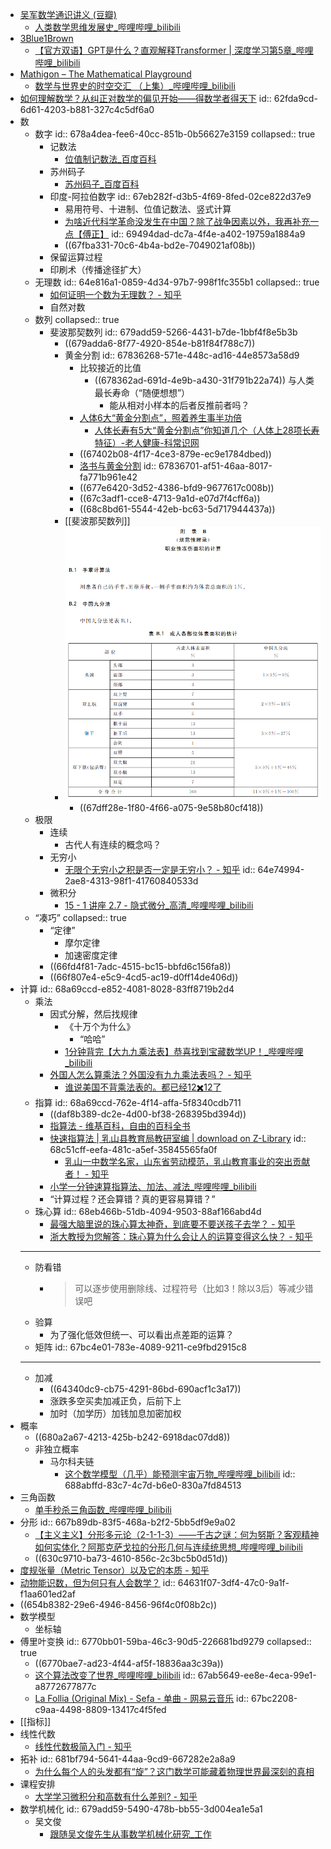 - [吴军数学通识讲义 (豆瓣)](https://book.douban.com/subject/35426737/)
	- [人类数学思维发展史_哔哩哔哩_bilibili](https://www.bilibili.com/video/BV1W7411B7Yw)
- [3Blue1Brown](https://www.3blue1brown.com/)
	- [【官方双语】GPT是什么？直观解释Transformer | 深度学习第5章_哔哩哔哩_bilibili](https://www.bilibili.com/video/BV13z421U7cs)
- [Mathigon – The Mathematical Playground](https://mathigon.org/)
	- [数学与世界史的时空交汇 （上集）_哔哩哔哩_bilibili](https://www.bilibili.com/video/BV11Z421M7sm)
- [如何理解数学？从纠正对数学的偏见开始——得数学者得天下](https://mp.weixin.qq.com/s/-He1bR38pSgydXulSqSisA)
  id:: 62fda9cd-6d61-4203-b881-327c4c5df6a0
- 数
	- 数字
	  id:: 678a4dea-fee6-40cc-851b-0b56627e3159
	  collapsed:: true
		- 记数法
			- [位值制记数法_百度百科](https://baike.baidu.com/item/%E4%BD%8D%E5%80%BC%E5%88%B6%E8%AE%B0%E6%95%B0%E6%B3%95)
		- 苏州码子
			- [苏州码子_百度百科](https://baike.baidu.com/item/%E8%8B%8F%E5%B7%9E%E7%A0%81%E5%AD%90/951069)
		- 印度-阿拉伯数字
		  id:: 67eb282f-d3b5-4f69-8fed-02ce822d37e9
			- 易用符号、十进制、位值记数法、竖式计算
			- [为啥近代科学革命没发生在中国？除了战争因素以外，我再补充一点【傅正】](https://www.bilibili.com/video/BV1MF411M74i)
			  id:: 69494dad-dc7a-4f4e-a402-19759a1884a9
			- ((67fba331-70c6-4b4a-bd2e-7049021af08b))
		- 保留运算过程
		- 印刷术（传播途径扩大）
	- 无理数
	  id:: 64e816a1-0859-4d34-97b7-998f1fc355b1
	  collapsed:: true
		- [如何证明一个数为无理数？ - 知乎](https://www.zhihu.com/question/66606347)
		- 自然对数
	- 数列
	  collapsed:: true
		- 斐波那契数列
		  id:: 679add59-5266-4431-b7de-1bbf4f8e5b3b
			- ((679adda6-8f77-4920-854e-b81f84f788c7))
			- 黄金分割
			  id:: 67836268-571e-448c-ad16-44e8573a58d9
				- 比较接近的比值
					- ((678362ad-691d-4e9b-a430-31f791b22a74)) 与人类最长寿命（“随便想想”）
						- 能从相对小样本的后者反推前者吗？
				- [人体6大“黄金分割点”，照着养生事半功倍](https://baijiahao.baidu.com/s?id=1557060947216391)
					- [人体长寿有5大“黄金分割点”你知道几个（人体上28项长寿特征）-老人健康-科常识网](https://kechangshi.com/ren-ti-chang-shou-you-5-da-huang-jin-fen-ge-dian--ni-zhi-dao-ji-ge)
				- ((67402b08-4f17-4ce3-879e-ec9e1784dbed))
				- [洛书与黄金分割](https://www.renrendoc.com/paper/108383231.html)
				  id:: 67836701-af51-46aa-8017-fa771b961e42
				- ((677e6420-3d52-4386-bfd9-9677617c008b))
				- ((67c3adf1-cce8-4713-9a1d-e07d7f4cff6a))
				- ((68c8bd61-5544-42eb-bc63-5d717944437a))
			- [[斐波那契数列]]
			- ![image.png](../assets/image_1742729798676_0.png)
				- ((67dff28e-1f80-4f66-a075-9e58b80cf418))
	- 极限
		- 连续
			- 古代人有连续的概念吗？
		- 无穷小
			- [无限个无穷小之积是否一定是无穷小？ - 知乎](https://zhuanlan.zhihu.com/p/88642140)
			  id:: 64e74994-2ae8-4313-98f1-41760840533d
		- 微积分
			- [15 - 1 讲座 2.7 - 隐式微分_高清_哔哩哔哩_bilibili](https://www.bilibili.com/video/BV13Ad8YUE6C/?p=15)
	- “凑巧”
	  collapsed:: true
		- “定律”
			- 摩尔定律
			- 加速密度定律
		- ((66fd4f81-7adc-4515-bc15-bbfd6c156fa8))
		- ((66f807e4-e5c9-4cd5-ac19-d0ff14de406d))
- 计算
  id:: 68a69ccd-e852-4081-8028-83ff8719b2d4
	- 乘法
		- 因式分解，然后找规律
			- 《十万个为什么》
				- “哈哈”
			- [1分钟背完【大九九乘法表】恭喜找到宝藏数学UP！_哔哩哔哩_bilibili](https://www.bilibili.com/video/BV1EKbsz4Ef8/)
		- [外国人怎么算乘法？外国没有九九乘法表吗？ - 知乎](https://www.zhihu.com/question/266903315)
			- [谁说美国不背乘法表的。都已经12✖️12了](https://www.xiaohongshu.com/explore/653749cc000000001e030831)
	- 指算
	  id:: 68a69ccd-762e-4f14-affa-5f8340cdb711
		- ((daf8b389-dc2e-4d00-bf38-268395bd394d))
		- [指算法 - 维基百科，自由的百科全书](https://zh.wikipedia.org/zh-cn/%E6%8C%87%E7%AE%97%E6%B3%95)
		- [快速指算法 | 乳山县教育局教研室编 | download on Z-Library](https://z-lib.fm/book/41352039/d1047d)
		  id:: 68c51cff-eefa-481c-a5ef-35845565fa0f
			- [乳山一中数学名家，山东省劳动模范，乳山教育事业的突出贡献者！ - 知乎](https://zhuanlan.zhihu.com/p/378155956)
		- [小学一分钟速算指算法、加法、减法_哔哩哔哩_bilibili](https://www.bilibili.com/video/BV14M4y127Vr)
		- “计算过程？还会算错？真的更容易算错？”
	- 珠心算
	  id:: 68eb466b-51db-4094-9503-88af166abd4d
		- [最强大脑里说的珠心算太神奇，到底要不要送孩子去学？ - 知乎](https://zhuanlan.zhihu.com/p/86656013)
		- [浙大教授为您解答：珠心算为什么会让人的运算变得这么快？ - 知乎](https://zhuanlan.zhihu.com/p/366694367)
	- ---
	- 防看错
		- >可以逐步使用删除线、过程符号（比如3！除以3后）等减少错误吧
	- 验算
		- 为了强化低效但统一、可以看出点差距的运算？
	- 矩阵
	  id:: 67bc4e01-783e-4089-9211-ce9fbd2915c8
	- ---
	- 加减
		- ((64340dc9-cb75-4291-86bd-690acf1c3a17))
		- 涨跌多空买卖加减正负，后前下上
		- 加时（加学历）加钱加息加密加权
- 概率
	- ((680a2a67-4213-425b-b242-6918dac07dd8))
	- 非独立概率
		- 马尔科夫链
			- [这个数学模型（几乎）能预测宇宙万物_哔哩哔哩_bilibili](https://www.bilibili.com/video/BV1Aj8DzzE42)
			  id:: 688abffd-83c7-4c7d-b6e0-830a7fd84513
- 三角函数
	- [单手秒杀三角函数_哔哩哔哩_bilibili](https://www.bilibili.com/video/BV1khCGYpEwj)
- 分形
  id:: 667b89db-83f5-468a-b2f2-5bb5df9e9a02
	- [【主义主义】分形多元论（2-1-1-3）——千古之谜：何为努斯？客观精神如何实体化？阿那克萨戈拉的分形几何与连续统思想_哔哩哔哩_bilibili](https://www.bilibili.com/video/BV1jN411Q7P1)
	- ((630c9710-ba73-4610-856c-2c3bc5b0d51d))
- [度规张量（Metric Tensor）以及它的本质 - 知乎](https://zhuanlan.zhihu.com/p/94862461/)
- [动物能识数，但为何只有人会数学？](https://mp.weixin.qq.com/s/ThDAgH0WVnKFsaceP9KSTw)
  id:: 64631f07-3df4-47c0-9a1f-f1aa601ed2af
- ((654b8382-29e6-4946-8456-96f4c0f08b2c))
- 数学模型
	- 坐标轴
- 傅里叶变换
  id:: 6770bb01-59ba-46c3-90d5-226681bd9279
  collapsed:: true
	- ((6770bae7-ad23-4f44-af5f-18836aa3c39a))
	- [这个算法改变了世界_哔哩哔哩_bilibili](https://www.bilibili.com/video/BV1CY411R7bA)
	  id:: 67ab5649-ee8e-4eca-99e1-a8772677877c
	- [La Follia (Original Mix) - Sefa - 单曲 - 网易云音乐](https://music.163.com/song?id=1297743647&uct2=U2FsdGVkX1+NwB0BVapjyWYa6SiUcx8QG3bAWvdreys=)
	  id:: 67bc2208-c9aa-4498-8809-13417c4f5fed
- [[指标]]
- 线性代数
	- [线性代数极简入门 - 知乎](https://zhuanlan.zhihu.com/p/360522408)
- 拓补
  id:: 681bf794-5641-44aa-9cd9-667282e2a8a9
	- [为什么每个人的头发都有“旋”？这门数学可能藏着物理世界最深刻的真相](https://mp.weixin.qq.com/s/xDfWqZxQyCvJrADq5ilN6g)
- 课程安排
	- [大学学习微积分和高数有什么差别? - 知乎](https://www.zhihu.com/question/346869038)
- 数学机械化
  id:: 679add59-5490-478b-bb55-3d004ea1e5a1
	- 吴文俊
		- [跟随吴文俊先生从事数学机械化研究_工作](https://www.sohu.com/a/313576707_642678)